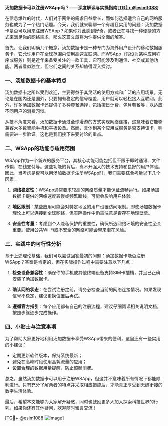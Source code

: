 **汤加数据卡可以注册WSApp吗？——深度解读与实操指南[[TG💪+ @esim1088](https://t.me/s/esim1088)]**

在信息爆炸的时代，人们对于网络的需求日益增长，而如何选择适合自己的网络服务也成为了一个热门话题。今天，我们就来聊聊一个有趣且实用的问题：汤加数据卡是否可以用来注册WSApp？如果你对此感到好奇，或者正在寻找一种便捷的方式来满足你的网络需求，那么这篇文章将为你提供全面的解答。

首先，让我们明确几个概念。汤加数据卡是一种专门为海外用户设计的移动数据服务卡，它允许用户在全球范围内使用高速互联网。而WSApp（假设为某种应用程序或服务）则是近年来备受关注的一款工具，它可能涉及到通信、社交或其他功能。两者看似独立，但它们之间的关系却值得深入探讨。

### 一、汤加数据卡的基本特点

汤加数据卡之所以受到欢迎，主要得益于其灵活的使用方式和广泛的应用场景。无论是在国内还是国外，只要拥有稳定的信号覆盖，用户就可以轻松接入互联网。此外，许多汤加数据卡还提供了多种套餐选择，包括按日计费、包月套餐等，以适应不同用户的消费习惯。

从技术角度来看，汤加数据卡通过全球漫游的方式实现网络连接，这意味着它能够兼容大多数智能手机和平板设备。然而，具体到某个应用或服务是否支持该卡，则需要进一步验证。这也是我们接下来要讨论的重点。

### 二、WSApp的功能与适用范围

WSApp作为一个新兴的服务平台，其核心功能可能包括但不限于即时通讯、文件传输、在线支付等。这些功能的背后，离不开强大的技术支持和良好的用户体验。因此，当考虑是否可以用汤加数据卡注册WSApp时，我们需要综合考量以下几个因素：

1. **网络稳定性**：WSApp通常要求较高的网络质量才能保证流畅运行。如果汤加数据卡提供的网络速度较慢或频繁断线，可能会影响用户体验。
   
2. **地区限制**：某些应用可能会对特定地区的用户设置访问限制。即使汤加数据卡理论上可以连接到全球网络，但实际操作中仍需注意是否存在地理壁垒。

3. **安全性考量**：考虑到个人隐私保护的重要性，确保所选网络环境的安全性至关重要。使用公共Wi-Fi或不安全的网络可能会带来潜在风险。

### 三、实践中的可行性分析

基于上述理论基础，我们可以尝试回答最初的问题：汤加数据卡能否注册WSApp？答案是肯定的，但在实际操作过程中需要注意以下几点：

1. **检查设备兼容性**：确保你的手机或其他终端设备支持SIM卡插槽，并且已正确安装了汤加数据卡。

2. **确认网络状态**：在尝试注册之前，请务必检查当前的网络连接情况。如果发现信号不稳定，建议更换位置后再试。

3. **遵循官方指引**：每个应用都有自己的注册流程，建议仔细阅读相关说明文档，按照步骤逐步完成操作。

### 四、小贴士与注意事项

为了帮助大家更好地利用汤加数据卡享受WSApp带来的便利，这里还有一些实用的小建议：

- 定期更新软件版本，保持系统最新；
- 避免在高峰时段使用高耗流量的应用；
- 设置合理的数据用量提醒，防止超额消费。

总之，虽然汤加数据卡可以用于注册WSApp，但这并不意味着所有情况下都能顺利进行。只有充分了解两者的特点并采取相应措施后，才能真正享受到无缝衔接的数字生活体验。

最后，希望本文能够为大家解开疑惑，同时也鼓励更多人加入探索科技世界的行列。如果你还有其他疑问，欢迎随时留言交流！

[[TG💪+ @esim1088](https://t.me/s/esim1088) ![Image](https://i.postimg.cc/4NQfJmqS/Snipaste-2025-05-13-00-14-12.png)]